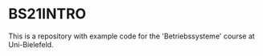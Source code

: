 # BS21INTRO
This is a repository with example code for the 'Betriebssysteme' course at Uni-Bielefeld. 
